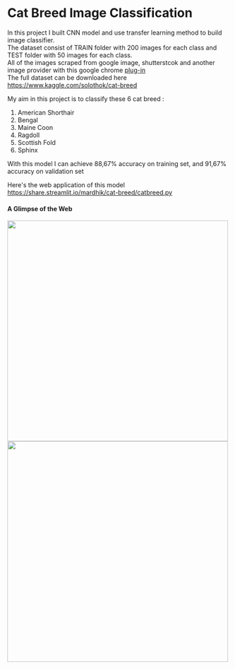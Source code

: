 # Cat Breed Image Classification
In this project I built CNN model and use transfer learning method to build image classifier. <br>
The dataset consist of TRAIN folder with 200 images for each class and TEST folder with 50 images for each class. <br>
All of the images scraped from google image, shutterstcok and another image provider with this google chrome [plug-in](https://chrome.google.com/webstore/detail/download-all-images/nnffbdeachhbpfapjklmpnmjcgamcdmm)  <br>
The full dataset can be downloaded here https://www.kaggle.com/solothok/cat-breed

My aim in this project is to classify these 6 cat breed :
1. American Shorthair
2. Bengal 
3. Maine Coon
4. Ragdoll
5. Scottish Fold
6. Sphinx

With this model I can achieve 88,67% accuracy on training set, and 91,67% accuracy on validation set

Here's the web application of this model https://share.streamlit.io/mardhik/cat-breed/catbreed.py

#### A Glimpse of the Web

<img src=images/1. interface.png width=500>     <img src=images/2. output.png width=500>
